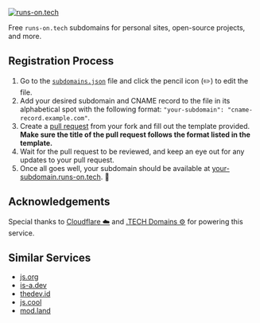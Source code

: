 [![runs-on.tech](https://runs-on.tech/site/banner.png)](https://runs-on.tech)

Free `runs-on.tech` subdomains for personal sites, open-source projects, and more.

## Registration Process

1. Go to the [`subdomains.json`](https://github.com/aakhilv/runs-on.tech/blob/main/subdomains.json) file and click the pencil icon (✏️) to edit the file.
2. Add your desired subdomain and CNAME record to the file in its alphabetical spot with the following format: `"your-subdomain": "cname-record.example.com"`.
3. Create a [pull request](https://github.com/aakhilv/runs-on.tech/pulls) from your fork and fill out the template provided. **Make sure the title of the pull request follows the format listed in the template.**
4. Wait for the pull request to be reviewed, and keep an eye out for any updates to your pull request.
5. Once all goes well, your subdomain should be available at [your-subdomain.runs-on.tech](https://your-subdomain.runs-on.tech). 🎉

## Acknowledgements

Special thanks to [Cloudflare ☁️](https://cloudflare.com) and [.TECH Domains ⚙️](https://get.tech) for powering this service.

## Similar Services

* [js.org](https://github.com/js-org/js.org)
* [is-a.dev](https://github.com/is-a-dev/register)
* [thedev.id](https://github.com/fransallen/thedev.id)
* [js.cool](https://github.com/js-cool/js.cool)
* [mod.land](https://github.com/denosaurs/mod.land)
